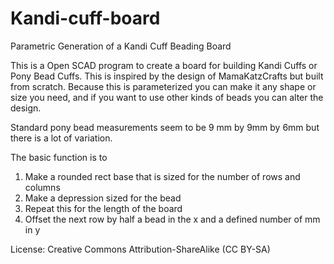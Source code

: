 # Kandi-cuff-board
Parametric Generation of a Kandi Cuff Beading Board

This is a Open SCAD program to create a board for building Kandi Cuffs or Pony Bead Cuffs.
This is inspired by the design of MamaKatzCrafts but built from scratch.
Because this is parameterized you can make it any shape or size you need, and if you want to use other kinds of beads you can alter the design.

Standard pony bead measurements seem to be 9 mm by 9mm by 6mm but there is a lot of variation. 

The basic function is to 
1. Make a rounded rect base that is sized for the number of rows and columns
1. Make a depression sized for the bead
1. Repeat this for the length of the board
1. Offset the next row by half a bead in the x and a defined number of mm in y


License: Creative Commons Attribution-ShareAlike (CC BY-SA)
